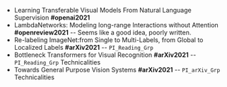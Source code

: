 * Learning Transferable Visual Models From Natural Language Supervision **#openai2021**
* LambdaNetworks: Modeling long-range Interactions without Attention **#openreview2021** -- Seems like a good idea, poorly written.
* Re-labeling ImageNet:from Single to Multi-Labels, from Global to Localized Labels **#arXiv2021** -- `PI_Reading_Grp`
* Bottleneck Transformers for Visual Recognition **#arXiv2021** -- `PI_Reading_Grp` Technicalities
* Towards General Purpose Vision Systems **#arXiv2021** -- `PI_arXiv_Grp` Technicalities